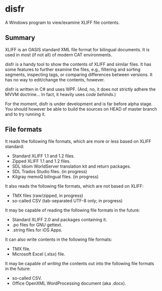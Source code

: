 disfr
=====
A Windows program to view/examine XLIFF file contents.

## Summary

XLIFF is an OASIS standard XML file format for bilingual documents.  It is used in most (if not all) of modern CAT environments.

disfr is a handy tool to show the contents of XLIFF and similar files.  It has some features to further examine the files, e.g., filtering and sorting segments, inspecting tags, or comparing differences between versions.  It has no way to edit/change the contents, however.

disfr is written in C# and uses WPF.  (And, no, it does not strictly adhere the MVVM doctrine...  In fact, it heavily uses _code behinds_.) 

For the moment, disfr is under development and is far before alpha stage.  You should however be able to build the sources on HEAD of master branch and to try running it.

## File formats

It reads the following file formats, which are more or less based on XLIFF standard:
* Standard XLIFF 1.1 and 1.2 files.
* Zipped XLIFF 1.1 and 1.2 files.
* SDL Idiom WorldServer translation kit and return packages.
* SDL Trados Studio files.  (in progress)
* Kilgray memoQ bilingual files.  (in progress)

It also reads the following file formats, which are not based on XLIFF:
* TMX files (raw/zipped, in progress)
* so-called CSV (tab-separated UTF-8 only; in progress)

It may be capable of reading the following file formats in the future:
* Standard XLIFF 2.0 and packages containing it.
* .po files for GNU gettext.
* .string files for iOS Apps.

It can also write contents in the following file formats:
* TMX file.
* Microsoft Excel (.xlsx) file.

It may be capable of _writing_ the contents out into the following file formats in the future:
* so-called CSV.
* Office OpenXML WordProcessing document (aka .docx).
